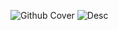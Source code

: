 ![Github Cover](https://github.com/sonatipek/qr-menu/assets/80075444/17a1863c-0121-4019-8503-77fce605154a)
![Desc](https://github.com/sonatipek/qr-menu/assets/80075444/506b9128-f9b0-4caa-8a51-f042a01d652a)
